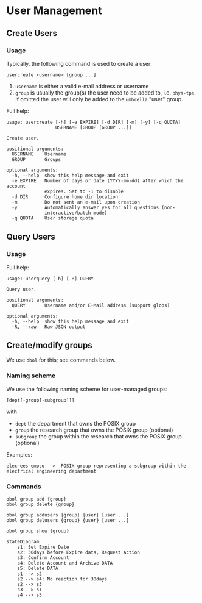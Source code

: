 # User Management

## Create Users

### Usage

Typically, the following command is used to create a user:
```shell
usercreate <username> [group ...]
```

1. `username` is either a valid e-mail address or username
2. `group` is usually the group(s) the user need to be added to, i.e. `phys-tps`. If omitted the user will only be added to the `umbrella` "user" group.


Full help:
```shell
usage: usercreate [-h] [-e EXPIRE] [-d DIR] [-m] [-y] [-q QUOTA]
                  USERNAME [GROUP [GROUP ...]]

Create user.

positional arguments:
  USERNAME    Username
  GROUP       Groups

optional arguments:
  -h, --help  show this help message and exit
  -e EXPIRE   Number of days or date (YYYY-mm-dd) after which the account
              expires. Set to -1 to disable
  -d DIR      Configure home dir location
  -m          Do not sent an e-mail upon creation
  -y          Automatically answer yes for all questions (non-
              interactive/batch mode)
  -q QUOTA    User storage quota
```

## Query Users

### Usage

Full help:
```shell
usage: userquery [-h] [-R] QUERY

Query user.

positional arguments:
  QUERY       Username and/or E-Mail address (support globs)

optional arguments:
  -h, --help  show this help message and exit
  -R, --raw   Raw JSON output
```

## Create/modify groups

We use `obol` for this; see commands below.

### Naming scheme

We use the following naming scheme for user-managed groups:

```
[dept[-group[-subgroup]]]
```

with

* `dept` the department that owns the POSIX group
* `group` the research group that owns the POSIX group (optional)
* `subgroup` the group within the research that owns the POSIX group (optional)

Examples:

```
elec-ees-empso  ->  POSIX group representing a subgroup within the electrical engineering department
```

### Commands

```
obol group add {group}
obol group delete {group}

obol group addusers {group} {user} [user ...]
obol group delusers {group} {user} [user ...]

obol group show {group}
```

```mermaid
stateDiagram
    s1: Set Expire Date
    s2: 30days before Expire data, Request Action
    s3: Confirm Account
    s4: Delete Account and Archive DATA
    s5: Delete DATA
    s1 --> s2
    s2 --> s4: No reaction for 30days
    s2 --> s3
    s3 --> s1
    s4 --> s5

``` 

